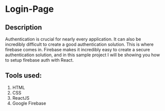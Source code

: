 # Login-Page

## Description 
Authentication is crucial for nearly every application.
It can also be incredibly difficult to create a good authentication solution.
This is where firebase comes in. 
Firebase makes it incredibly easy to create a secure authentication solution, and in this sample project I will be showing you how to setup firebase auth with React.

## Tools used:
1. HTML
2. CSS
3. ReactJS
4. Google Firebase
